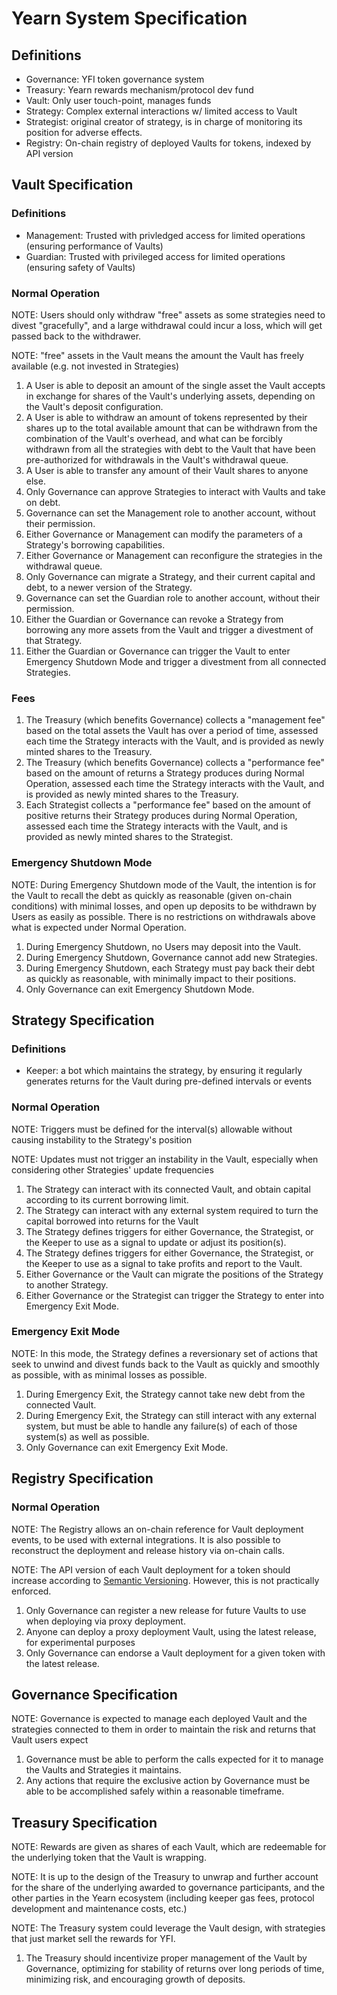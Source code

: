 # Yearn System Specification

## Definitions

- Governance: YFI token governance system
- Treasury: Yearn rewards mechanism/protocol dev fund
- Vault: Only user touch-point, manages funds
- Strategy: Complex external interactions w/ limited access to Vault
- Strategist: original creator of strategy, is in charge of monitoring its position for adverse effects.
- Registry: On-chain registry of deployed Vaults for tokens, indexed by API version

## Vault Specification

### Definitions

- Management: Trusted with privledged access for limited operations (ensuring performance of Vaults)
- Guardian: Trusted with privileged access for limited operations (ensuring safety of Vaults)

### Normal Operation

NOTE: Users should only withdraw "free" assets as some strategies need to divest "gracefully", and a large withdrawal could incur a loss, which will get passed back to the withdrawer.

NOTE: "free" assets in the Vault means the amount the Vault has freely available (e.g. not invested in Strategies)

1. A User is able to deposit an amount of the single asset the Vault accepts in exchange for shares of the Vault's underlying assets, depending on the Vault's deposit configuration.
1. A User is able to withdraw an amount of tokens represented by their shares up to the total available amount that can be withdrawn from the combination of the Vault's overhead, and what can be forcibly withdrawn from all the strategies with debt to the Vault that have been pre-authorized for withdrawals in the Vault's withdrawal queue.
1. A User is able to transfer any amount of their Vault shares to anyone else.
1. Only Governance can approve Strategies to interact with Vaults and take on debt.
1. Governance can set the Management role to another account, without their permission.
1. Either Governance or Management can modify the parameters of a Strategy's borrowing capabilities.
1. Either Governance or Management can reconfigure the strategies in the withdrawal queue.
1. Only Governance can migrate a Strategy, and their current capital and debt, to a newer version of the Strategy.
1. Governance can set the Guardian role to another account, without their permission.
1. Either the Guardian or Governance can revoke a Strategy from borrowing any more assets from the Vault and trigger a divestment of that Strategy.
1. Either the Guardian or Governance can trigger the Vault to enter Emergency Shutdown Mode and trigger a divestment from all connected Strategies.

### Fees

1. The Treasury (which benefits Governance) collects a "management fee" based on the total assets the Vault has over a period of time, assessed each time the Strategy interacts with the Vault, and is provided as newly minted shares to the Treasury.
1. The Treasury (which benefits Governance) collects a "performance fee" based on the amount of returns a Strategy produces during Normal Operation, assessed each time the Strategy interacts with the Vault, and is provided as newly minted shares to the Treasury.
1. Each Strategist collects a "performance fee" based on the amount of positive returns their Strategy produces during Normal Operation, assessed each time the Strategy interacts with the Vault, and is provided as newly minted shares to the Strategist.

### Emergency Shutdown Mode

NOTE: During Emergency Shutdown mode of the Vault, the intention is for the Vault to recall the debt as quickly as reasonable (given on-chain conditions) with minimal losses, and open up deposits to be withdrawn by Users as easily as possible. There is no restrictions on withdrawals above what is expected under Normal Operation.

1. During Emergency Shutdown, no Users may deposit into the Vault.
1. During Emergency Shutdown, Governance cannot add new Strategies.
1. During Emergency Shutdown, each Strategy must pay back their debt as quickly as reasonable, with minimally impact to their positions.
1. Only Governance can exit Emergency Shutdown Mode.

## Strategy Specification

### Definitions

- Keeper: a bot which maintains the strategy, by ensuring it regularly generates returns for the Vault during pre-defined intervals or events

### Normal Operation

NOTE: Triggers must be defined for the interval(s) allowable without causing instability to the Strategy's position

NOTE: Updates must not trigger an instability in the Vault, especially when considering other Strategies' update frequencies

1. The Strategy can interact with its connected Vault, and obtain capital according to its current borrowing limit.
1. The Strategy can interact with any external system required to turn the capital borrowed into returns for the Vault
1. The Strategy defines triggers for either Governance, the Strategist, or the Keeper to use as a signal to update or adjust its position(s).
1. The Strategy defines triggers for either Governance, the Strategist, or the Keeper to use as a signal to take profits and report to the Vault.
1. Either Governance or the Vault can migrate the positions of the Strategy to another Strategy.
1. Either Governance or the Strategist can trigger the Strategy to enter into Emergency Exit Mode.

### Emergency Exit Mode

NOTE: In this mode, the Strategy defines a reversionary set of actions that seek to unwind and divest funds back to the Vault as quickly and smoothly as possible, with as minimal losses as possible.

1. During Emergency Exit, the Strategy cannot take new debt from the connected Vault.
1. During Emergency Exit, the Strategy can still interact with any external system, but must be able to handle any failure(s) of each of those system(s) as well as possible.
1. Only Governance can exit Emergency Exit Mode.

## Registry Specification

### Normal Operation

NOTE: The Registry allows an on-chain reference for Vault deployment events, to be used with external integrations. It is also possible to reconstruct the deployment and release history via on-chain calls.

NOTE: The API version of each Vault deployment for a token should increase according to [Semantic Versioning](https://semver.org/). However, this is not practically enforced.

1. Only Governance can register a new release for future Vaults to use when deploying via proxy deployment.
1. Anyone can deploy a proxy deployment Vault, using the latest release, for experimental purposes
1. Only Governance can endorse a Vault deployment for a given token with the latest release.

## Governance Specification

NOTE: Governance is expected to manage each deployed Vault and the strategies connected to them in order to maintain the risk and returns that Vault users expect

1. Governance must be able to perform the calls expected for it to manage the Vaults and Strategies it maintains.
1. Any actions that require the exclusive action by Governance must be able to be accomplished safely within a reasonable timeframe.

## Treasury Specification

NOTE: Rewards are given as shares of each Vault, which are redeemable for the underlying token that the Vault is wrapping.

NOTE: It is up to the design of the Treasury to unwrap and further account for the share of the underlying awarded to governance participants, and the other parties in the Yearn ecosystem (including keeper gas fees, protocol development and maintenance costs, etc.)

NOTE: The Treasury system could leverage the Vault design, with strategies that just market sell the rewards for YFI.

1. The Treasury should incentivize proper management of the Vault by Governance, optimizing for stability of returns over long periods of time, minimizing risk, and encouraging growth of deposits.

